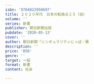 ```yaml
---
isbn: '9784022950697'
title: ２０２０年代　日本の転換点２５（仮）
volume: ''
series: 新書
publisher: 朝日新聞出版
pubdate: '2020-05-13'
cover: ''
author: 朝日新聞「シンギュラリティにっぽ／著
description: ''
price: '850'
genre: ''
target: 一般
format: 新書
content: 社会

---
```

